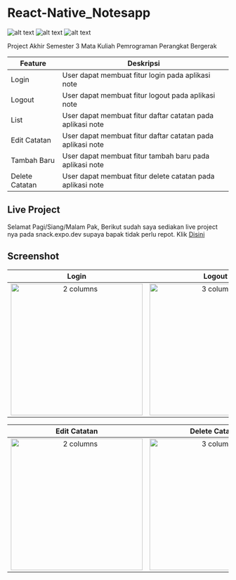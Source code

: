 # React-Native_Notesapp
![alt text](https://img.shields.io/badge/React_Native-20232A?style=for-the-badge&logo=react&logoColor=61DAFB)
![alt text](https://img.shields.io/badge/JavaScript-323330?style=for-the-badge&logo=javascript&logoColor=F7DF1E)
![alt text](https://img.shields.io/badge/Expo-1B1F23?style=for-the-badge&logo=expo&logoColor=white)


Project Akhir Semester 3 Mata Kuliah Pemrograman Perangkat Bergerak

| Feature | Deskripsi |
| --- | --- |
| Login | User dapat membuat fitur login pada aplikasi note |
| Logout | User dapat membuat fitur logout pada aplikasi note |
| List | User dapat membuat fitur daftar catatan pada aplikasi note |
| Edit Catatan | User dapat membuat fitur daftar catatan pada aplikasi note |
| Tambah Baru | User dapat membuat fitur tambah baru pada aplikasi note |
| Delete Catatan | User dapat membuat fitur delete catatan pada aplikasi note |

## Live Project

  Selamat Pagi/Siang/Malam Pak, Berikut sudah saya sediakan live project nya pada snack.expo.dev supaya bapak tidak perlu repot. Klik [Disini](https://snack.expo.dev/@baguswijaksono/note-app-ppb)

## Screenshot 

| Login | Logout | Tambah Baru |
|:---------------:|:----------------:|:------------------:|
| <img width="300" alt="2 columns" src="https://user-images.githubusercontent.com/106671990/205037718-970d6309-c0f8-47cd-a935-0588893c30cc.png"> | <img width="300" alt="3 columns" src="https://user-images.githubusercontent.com/106671990/205037786-0c1f97a9-40e5-4e1d-a97f-0e54e72b54a2.png"> | <img width="300" alt="4 columns" src="https://user-images.githubusercontent.com/106671990/205037845-4efd8b06-f430-45b9-9703-bc491be26472.png"> |



| Edit Catatan | Delete Catatan | Screenshot 3 |
|:---------------:|:----------------:|:------------------:|
| <img width="300" alt="2 columns" src="https://user-images.githubusercontent.com/106671990/205037718-970d6309-c0f8-47cd-a935-0588893c30cc.png"> | <img width="300" alt="3 columns" src="https://user-images.githubusercontent.com/106671990/206909941-45b77126-ed49-4400-9269-46f127570664.gif"> | <img width="300" alt="4 columns" src="https://user-images.githubusercontent.com/106671990/205037845-4efd8b06-f430-45b9-9703-bc491be26472.png"> |


